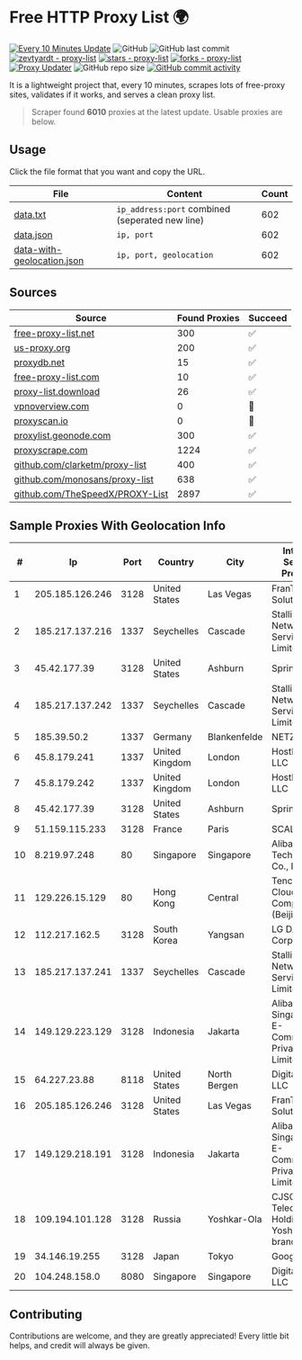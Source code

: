 
# Free HTTP Proxy List 🌍

[![Every 10 Minutes Update](https://github.com/mertguvencli/http-proxy-list/actions/workflows/main.yml/badge.svg?branch=main)](https://github.com/mertguvencli/http-proxy-list/actions/workflows/main.yml)
![GitHub](https://img.shields.io/github/license/mertguvencli/http-proxy-list)
![GitHub last commit](https://img.shields.io/github/last-commit/mertguvencli/http-proxy-list)
[![zevtyardt - proxy-list](https://img.shields.io/static/v1?label=zevtyardt&message=proxy-list&color=blue&logo=github)](https://github.com/zevtyardt/proxy-list "Go to GitHub repo")
[![stars - proxy-list](https://img.shields.io/github/stars/zevtyardt/proxy-list?style=social)](https://github.com/zevtyardt/proxy-list)
[![forks - proxy-list](https://img.shields.io/github/forks/zevtyardt/proxy-list?style=social)](https://github.com/zevtyardt/proxy-list)
[![Proxy Updater](https://github.com/zevtyardt/proxy-list/workflows/Proxy%20Updater/badge.svg)](https://github.com/zevtyardt/proxy-list/actions?query=workflow:"Proxy+Updater")
![GitHub repo size](https://img.shields.io/github/repo-size/zevtyardt/proxy-list)
[![GitHub commit activity](https://img.shields.io/github/commit-activity/m/zevtyardt/proxy-list?logo=commits)](https://github.com/zevtyardt/proxy-list/commits/main)

It is a lightweight project that, every 10 minutes, scrapes lots of free-proxy sites, validates if it works, and serves a clean proxy list.

> Scraper found **6010** proxies at the latest update. Usable proxies are below.

## Usage

Click the file format that you want and copy the URL.

|File|Content|Count|
|----|-------|-----|
|[data.txt](https://raw.githubusercontent.com/mertguvencli/http-proxy-list/main/proxy-list/data.txt)|`ip_address:port` combined (seperated new line)|602|
|[data.json](https://raw.githubusercontent.com/mertguvencli/http-proxy-list/main/proxy-list/data.json)|`ip, port`|602|
|[data-with-geolocation.json](https://raw.githubusercontent.com/mertguvencli/http-proxy-list/main/proxy-list/data-with-geolocation.json)|`ip, port, geolocation`|602|

## Sources

|Source|Found Proxies|Succeed|
|------|-------------|-------|
|[free-proxy-list.net](https://free-proxy-list.net)|300|✅|
|[us-proxy.org](https://www.us-proxy.org)|200|✅|
|[proxydb.net](http://proxydb.net)|15|✅|
|[free-proxy-list.com](https://free-proxy-list.com/?page=&port=&type%5B%5D=http&type%5B%5D=https&up_time=0&search=Search)|10|✅|
|[proxy-list.download](https://www.proxy-list.download/HTTP)|26|✅|
|[vpnoverview.com](https://vpnoverview.com/privacy/anonymous-browsing/free-proxy-servers)|0|🚫|
|[proxyscan.io](https://www.proxyscan.io)|0|🚫|
|[proxylist.geonode.com](https://proxylist.geonode.com/api/proxy-list?limit=300&page=1&sort_by=lastChecked&sort_type=desc&protocols=http,https)|300|✅|
|[proxyscrape.com](https://api.proxyscrape.com/v2/?request=displayproxies&protocol=http&timeout=10000&country=all&ssl=all&anonymity=all)|1224|✅|
|[github.com/clarketm/proxy-list](https://raw.githubusercontent.com/clarketm/proxy-list/master/proxy-list-raw.txt)|400|✅|
|[github.com/monosans/proxy-list](https://raw.githubusercontent.com/monosans/proxy-list/main/proxies/http.txt)|638|✅|
|[github.com/TheSpeedX/PROXY-List](https://raw.githubusercontent.com/TheSpeedX/PROXY-List/master/http.txt)|2897|✅|


## Sample Proxies With Geolocation Info

|#|Ip|Port|Country|City|Internet Service Provider|
|-|--|----|-------|----|-------------------------|
|1|205.185.126.246|3128|United States|Las Vegas|FranTech Solutions|
|2|185.217.137.216|1337|Seychelles|Cascade|Stallion Network Services Limited|
|3|45.42.177.39|3128|United States|Ashburn|Sprint|
|4|185.217.137.242|1337|Seychelles|Cascade|Stallion Network Services Limited|
|5|185.39.50.2|1337|Germany|Blankenfelde|NETZNUTZ|
|6|45.8.179.241|1337|United Kingdom|London|Hostland LLC|
|7|45.8.179.242|1337|United Kingdom|London|Hostland LLC|
|8|45.42.177.39|3128|United States|Ashburn|Sprint|
|9|51.159.115.233|3128|France|Paris|SCALEWAY|
|10|8.219.97.248|80|Singapore|Singapore|Alibaba (US) Technology Co., Ltd.|
|11|129.226.15.129|80|Hong Kong|Central|Tencent Cloud Computing (Beijing) Co|
|12|112.217.162.5|3128|South Korea|Yangsan|LG DACOM Corporation|
|13|185.217.137.241|1337|Seychelles|Cascade|Stallion Network Services Limited|
|14|149.129.223.129|3128|Indonesia|Jakarta|Alibaba.com Singapore E-Commerce Private Limited|
|15|64.227.23.88|8118|United States|North Bergen|DigitalOcean, LLC|
|16|205.185.126.246|3128|United States|Las Vegas|FranTech Solutions|
|17|149.129.218.191|3128|Indonesia|Jakarta|Alibaba.com Singapore E-Commerce Private Limited|
|18|109.194.101.128|3128|Russia|Yoshkar-Ola|CJSC "ER-Telecom Holding" Yoshkar-Ola branch|
|19|34.146.19.255|3128|Japan|Tokyo|Google LLC|
|20|104.248.158.0|8080|Singapore|Singapore|DigitalOcean, LLC|



## Contributing

Contributions are welcome, and they are greatly appreciated! Every
little bit helps, and credit will always be given.

